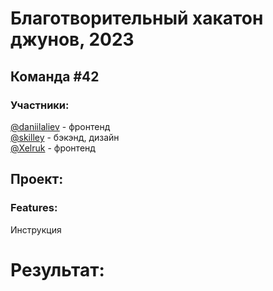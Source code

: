 # Благотворительный хакатон джунов, 2023

## Команда #42

### Участники:

[@daniilaliev](https://t.me/daniilaliev) - фронтенд  
[@skilley](https://t.me/skilley) - бэкэнд, дизайн  
[@Xelruk](https://t.me/xelruk) - фронтенд

## Проект:

### Features:

Инструкция

# Результат:
